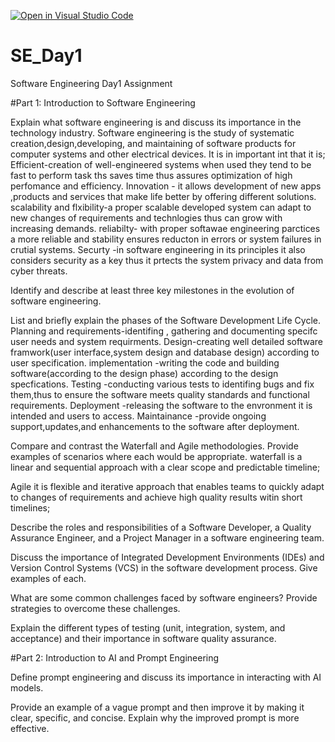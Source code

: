 [![Open in Visual Studio Code](https://classroom.github.com/assets/open-in-vscode-2e0aaae1b6195c2367325f4f02e2d04e9abb55f0b24a779b69b11b9e10269abc.svg)](https://classroom.github.com/online_ide?assignment_repo_id=18488374&assignment_repo_type=AssignmentRepo)
# SE_Day1
Software Engineering Day1 Assignment

#Part 1: Introduction to Software Engineering

Explain what software engineering is and discuss its importance in the technology industry.
  Software engineering is the study of systematic creation,design,developing, and  maintaining of software products for computer systems and other electrical devices.
It is in important int that it is;
 Efficient-creation of well-engineered systems when used they tend to be fast to perform task ths saves time thus assures optimization of high perfomance and efficiency.
 Innovation - it allows development of new apps ,products and services that make life better by offering different solutions.
 scalability and flxibility-a proper scalable developed system  can  adapt to new changes of requirements and technlogies thus can grow with increasing demands.
 reliabilty- with proper softawae engineering parctices a more  reliable and stability ensures reducton in errors or system failures in crutial systems.
 Securty -in software engineering in its principles it also considers security as a key thus it prtects the system privacy and data from cyber threats.

Identify and describe at least three key milestones in the evolution of software engineering.
  


List and briefly explain the phases of the Software Development Life Cycle.
 Planning and requirements-identifing , gathering and documenting specifc user needs and system requirments. 
 Design-creating well detailed software framwork(user interface,system design and database design)
  according to user specification.
 implementation -writing the code and building  software(according to the design phase) according to the design specfications.
 Testing -conducting various tests to identifing bugs and fix them,thus to ensure the software meets quality standards and functional requirements.
 Deployment -releasing the software to the envronment it is intended and users to access.
 Maintainance -provide ongoing support,updates,and enhancements to the software after deployment.
 
 
 


Compare and contrast the Waterfall and Agile methodologies. Provide examples of scenarios where each would be appropriate.
   waterfall is a linear and sequential approach with  a clear scope  and predictable timeline;
   
   
   Agile it is flexible and iterative approach that enables teams to quickly adapt to changes of requirements and achieve  high quality results witin short timelines;
      
  
Describe the roles and responsibilities of a Software Developer, a Quality Assurance Engineer, and a Project Manager in a software engineering team.


Discuss the importance of Integrated Development Environments (IDEs) and Version Control Systems (VCS) in the software development process. Give examples of each.


What are some common challenges faced by software engineers? Provide strategies to overcome these challenges.


Explain the different types of testing (unit, integration, system, and acceptance) and their importance in software quality assurance.


#Part 2: Introduction to AI and Prompt Engineering


Define prompt engineering and discuss its importance in interacting with AI models.


Provide an example of a vague prompt and then improve it by making it clear, specific, and concise. Explain why the improved prompt is more effective.
